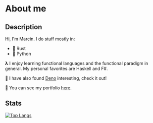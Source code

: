 # About me

## Description

Hi, I'm Marcin. I do stuff mostly in:

- :crab: Rust
- :snake: Python

**&lambda;** I enjoy learning functional languages and the functional paradigm in general.
My personal favorites are Haskell and F#.

:sauropod: I have also found [Deno](https://deno.land/) interesting, check it out!

:office: You can see my portfolio [here](https://tranzystorek-io.github.io/).

## Stats

[![Top Langs](https://github-readme-stats.vercel.app/api/top-langs/?username=tranzystorek-io&layout=compact&theme=onedark)](https://github.com/anuraghazra/github-readme-stats)
